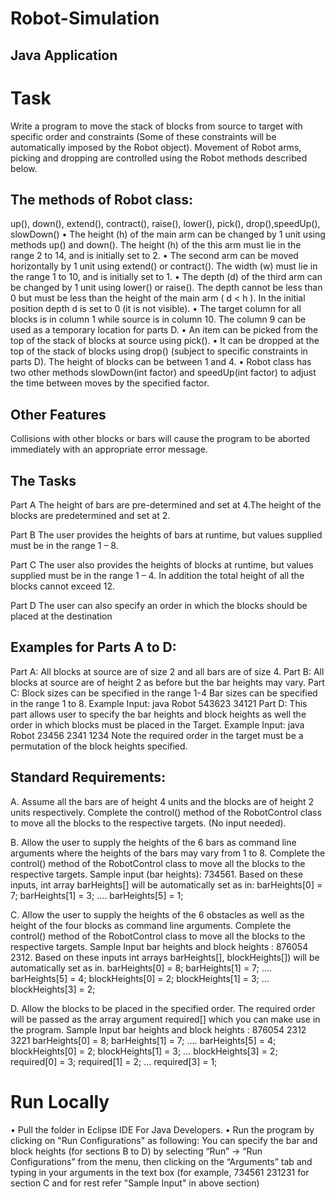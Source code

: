 # Robot-Simulation
## Java Application

# Task
Write a program to move the stack of blocks from source to target with specific order and constraints (Some of these constraints will be automatically imposed by the Robot object). Movement of Robot arms, picking and dropping are controlled using the Robot methods described below.


## The methods of Robot class:
up(), down(), extend(), contract(), raise(), lower(), pick(), drop(),speedUp(), slowDown()
• The height (h) of the main arm can be changed by 1 unit using methods up() and
down(). The height (h) of the this arm must lie in the range 2 to 14, and is initially set
to 2.
• The second arm can be moved horizontally by 1 unit using extend() or contract(). The
width (w) must lie in the range 1 to 10, and is initially set to 1.
• The depth (d) of the third arm can be changed by 1 unit using lower() or raise(). The
depth cannot be less than 0 but must be less than the height of the main arm ( d < h ).
In the initial position depth d is set to 0 (it is not visible).
• The target column for all blocks is in column 1 while source is in column 10. The
column 9 can be used as a temporary location for parts D.
• An item can be picked from the top of the stack of blocks at source using pick().
• It can be dropped at the top of the stack of blocks using drop() (subject to specific
constraints in parts D). The height of blocks can be between 1 and 4.
• Robot class has two other methods slowDown(int factor) and speedUp(int factor) to
adjust the time between moves by the specified factor.

## Other Features
Collisions with other blocks or bars will cause the program to be aborted immediately
with an appropriate error message.

## The Tasks
Part A
The height of bars are pre-determined and set at 4.The height of the blocks are
predetermined and set at 2.

Part B
The user provides the heights of bars at runtime, but values supplied must be in the
range 1 – 8.

Part C
The user also provides the heights of blocks at runtime, but values supplied must be in
the range 1 – 4. In addition the total height of all the blocks cannot exceed 12.

Part D
The user can also specify an order in which the blocks should be placed at the
destination

## Examples for Parts A to D:
Part A: All blocks at source are of size 2 and all bars are of size 4.
Part B: All blocks at source are of height 2 as before but the bar heights may vary.
Part C: Block sizes can be specified in the range 1-4 Bar sizes can be specified in the range 1 to 8.
Example Input: java Robot 543623 34121
Part D: This part allows user to specify the bar heights and block heights as well the order in which
blocks must be placed in the Target. 
Example Input: java Robot 23456 2341 1234
Note the required order in the target must be a permutation of the block heights specified.

## Standard Requirements: 
A. Assume all the bars are of height 4 units and the blocks are of height 2 units respectively.
Complete the control() method of the RobotControl class to move all the blocks to the
respective targets.
(No input needed).

B. Allow the user to supply the heights of the 6 bars as command line arguments where the
heights of the bars may vary from 1 to 8.
Complete the control() method of the RobotControl class to move all the blocks to the
respective targets.
Sample input (bar heights): 734561. Based on these inputs, int array barHeights[] will be
automatically set as in: barHeights[0] = 7; barHeights[1] = 3; …. barHeights[5] = 1;

C. Allow the user to supply the heights of the 6 obstacles as well as the height of the four blocks
as command line arguments. Complete the control() method of the RobotControl class to
move all the blocks to the respective targets.
Sample Input bar heights and block heights : 876054 2312.
Based on these inputs int arrays barHeights[], blockHeights[]) will be automatically set as in.
barHeights[0] = 8; barHeights[1] = 7; …. barHeights[5] = 4;
blockHeights[0] = 2; blockHeights[1] = 3; … blockHeights[3] = 2;

D. Allow the blocks to be placed in the specified order. The required order will be passed as the
array argument required[] which you can make use in the program.
Sample Input bar heights and block heights : 876054 2312 3221
barHeights[0] = 8; barHeights[1] = 7; …. barHeights[5] = 4;
blockHeights[0] = 2; blockHeights[1] = 3; … blockHeights[3] = 2;
required[0] = 3; required[1] = 2; … required[3] = 1;

# Run Locally

• Pull the folder in Eclipse IDE For Java Developers.
• Run the program by clicking on "Run Configurations" as following:
You can specify the bar and block heights (for sections B to D) by selecting “Run” →
“Run Configurations” from the menu, then clicking on the “Arguments” tab and
typing in your arguments in the text box (for example, 734561 231231 for section C and for rest refer "Sample Input" in above section)
